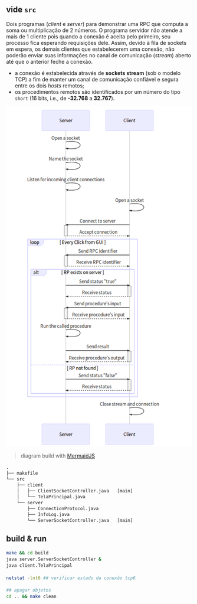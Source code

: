 ## vide `src`
Dois programas (_client_ e _server_) para demonstrar uma RPC que computa a soma ou multiplicação de 2 números.
O programa servidor não atende a mais de 1 cliente pois quando a conexão é aceita pelo primeiro,
seu processo fica esperando requisições dele.
Assim, devido à fila de sockets em espera, os demais clientes que estabelecerem uma conexão, não poderão enviar suas informações no canal de comunicação (_stream_) aberto até que o anterior feche a conexão.

- a conexão é estabelecida através de **sockets stream** (sob o modelo TCP) a fim de manter um canal de comunicação confiável e segura entre os dois _hosts_ remotos;
- os procedimentos remotos são identificados por um número do tipo `short` (16 bits, i.e., de **-32.768** a **32.767**).

[![Comunicação R-R](./docs/diagrams/sequence-diagram1.png)](./docs/diagrams/sequence-diagram1.mmd)
> diagram build with [MermaidJS](https://mermaidjs.github.io)

```
.
├── makefile
└── src
    ├── client
    │   ├── ClientSocketController.java   [main]
    │   └── TelaPrincipal.java
    └── server
        ├── ConnectionProtocol.java
        ├── InfoLog.java
        └── ServerSocketController.java   [main]
```

## build & run

```bash
make && cd build
java server.ServerSocketController &
java client.TelaPrincipal

netstat -lnt6 ## verificar estado da conexão tcp6

## apagar objetos
cd .. && make clean
```